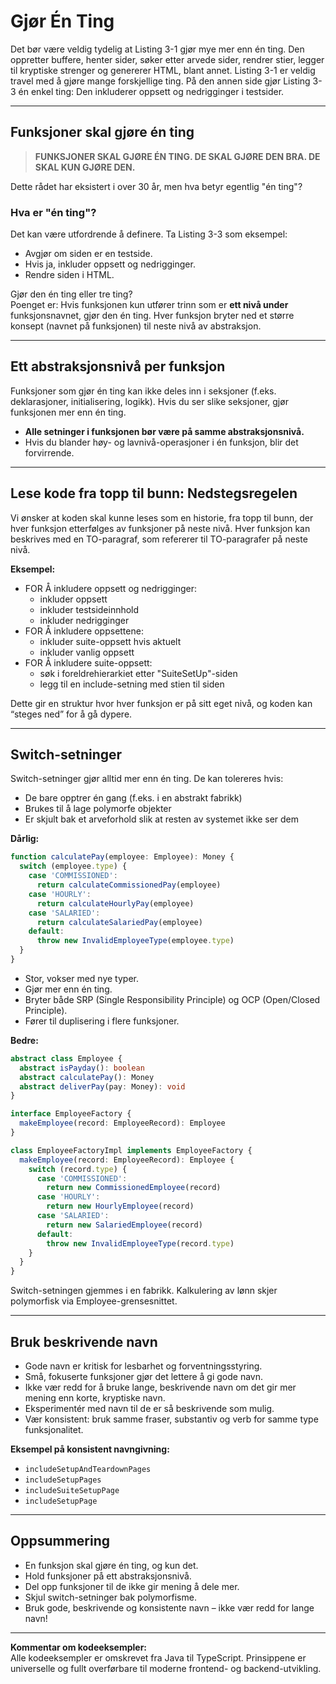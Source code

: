 # Gjør Én Ting

Det bør være veldig tydelig at Listing 3-1 gjør mye mer enn én ting. Den oppretter buffere, henter sider, søker etter arvede sider, rendrer stier, legger til kryptiske strenger og genererer HTML, blant annet. Listing 3-1 er veldig travel med å gjøre mange forskjellige ting. På den annen side gjør Listing 3-3 én enkel ting: Den inkluderer oppsett og nedrigginger i testsider.

---

## Funksjoner skal gjøre én ting

> **FUNKSJONER SKAL GJØRE ÉN TING. DE SKAL GJØRE DEN BRA. DE SKAL KUN GJØRE DEN.**

Dette rådet har eksistert i over 30 år, men hva betyr egentlig "én ting"?

### Hva er "én ting"?

Det kan være utfordrende å definere. Ta Listing 3-3 som eksempel:

- Avgjør om siden er en testside.
- Hvis ja, inkluder oppsett og nedrigginger.
- Rendre siden i HTML.

Gjør den én ting eller tre ting?  
Poenget er: Hvis funksjonen kun utfører trinn som er **ett nivå under** funksjonsnavnet, gjør den én ting. Hver funksjon bryter ned et større konsept (navnet på funksjonen) til neste nivå av abstraksjon.

---

## Ett abstraksjonsnivå per funksjon

Funksjoner som gjør én ting kan ikke deles inn i seksjoner (f.eks. deklarasjoner, initialisering, logikk). Hvis du ser slike seksjoner, gjør funksjonen mer enn én ting.

- **Alle setninger i funksjonen bør være på samme abstraksjonsnivå.**
- Hvis du blander høy- og lavnivå-operasjoner i én funksjon, blir det forvirrende.

---

## Lese kode fra topp til bunn: Nedstegsregelen

Vi ønsker at koden skal kunne leses som en historie, fra topp til bunn, der hver funksjon etterfølges av funksjoner på neste nivå. Hver funksjon kan beskrives med en TO-paragraf, som refererer til TO-paragrafer på neste nivå.

**Eksempel:**

- FOR Å inkludere oppsett og nedrigginger:
  - inkluder oppsett
  - inkluder testsideinnhold
  - inkluder nedrigginger
- FOR Å inkludere oppsettene:
  - inkluder suite-oppsett hvis aktuelt
  - inkluder vanlig oppsett
- FOR Å inkludere suite-oppsett:
  - søk i foreldrehierarkiet etter "SuiteSetUp"-siden
  - legg til en include-setning med stien til siden

Dette gir en struktur hvor hver funksjon er på sitt eget nivå, og koden kan “steges ned” for å gå dypere.

---

## Switch-setninger

Switch-setninger gjør alltid mer enn én ting. De kan tolereres hvis:

- De bare opptrer én gang (f.eks. i en abstrakt fabrikk)
- Brukes til å lage polymorfe objekter
- Er skjult bak et arveforhold slik at resten av systemet ikke ser dem

**Dårlig:**

```typescript
function calculatePay(employee: Employee): Money {
  switch (employee.type) {
    case 'COMMISSIONED':
      return calculateCommissionedPay(employee)
    case 'HOURLY':
      return calculateHourlyPay(employee)
    case 'SALARIED':
      return calculateSalariedPay(employee)
    default:
      throw new InvalidEmployeeType(employee.type)
  }
}
```

- Stor, vokser med nye typer.
- Gjør mer enn én ting.
- Bryter både SRP (Single Responsibility Principle) og OCP (Open/Closed Principle).
- Fører til duplisering i flere funksjoner.

**Bedre:**

```typescript
abstract class Employee {
  abstract isPayday(): boolean
  abstract calculatePay(): Money
  abstract deliverPay(pay: Money): void
}

interface EmployeeFactory {
  makeEmployee(record: EmployeeRecord): Employee
}

class EmployeeFactoryImpl implements EmployeeFactory {
  makeEmployee(record: EmployeeRecord): Employee {
    switch (record.type) {
      case 'COMMISSIONED':
        return new CommissionedEmployee(record)
      case 'HOURLY':
        return new HourlyEmployee(record)
      case 'SALARIED':
        return new SalariedEmployee(record)
      default:
        throw new InvalidEmployeeType(record.type)
    }
  }
}
```

Switch-setningen gjemmes i en fabrikk. Kalkulering av lønn skjer polymorfisk via Employee-grensesnittet.

---

## Bruk beskrivende navn

- Gode navn er kritisk for lesbarhet og forventningsstyring.
- Små, fokuserte funksjoner gjør det lettere å gi gode navn.
- Ikke vær redd for å bruke lange, beskrivende navn om det gir mer mening enn korte, kryptiske navn.
- Eksperimentér med navn til de er så beskrivende som mulig.
- Vær konsistent: bruk samme fraser, substantiv og verb for samme type funksjonalitet.

**Eksempel på konsistent navngivning:**

- `includeSetupAndTeardownPages`
- `includeSetupPages`
- `includeSuiteSetupPage`
- `includeSetupPage`

---

## Oppsummering

- En funksjon skal gjøre én ting, og kun det.
- Hold funksjoner på ett abstraksjonsnivå.
- Del opp funksjoner til de ikke gir mening å dele mer.
- Skjul switch-setninger bak polymorfisme.
- Bruk gode, beskrivende og konsistente navn – ikke vær redd for lange navn!

---

**Kommentar om kodeeksempler:**  
Alle kodeeksempler er omskrevet fra Java til TypeScript. Prinsippene er universelle og fullt overførbare til moderne frontend- og backend-utvikling.
